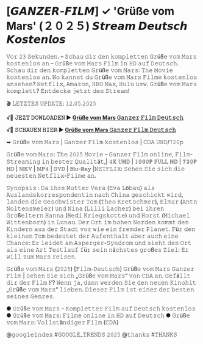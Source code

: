 # [𝙂𝘼𝙉𝙕𝙀𝙍-𝙁𝙄𝙇𝙈] ✓ 'Grüße vom Mars' (２０２５) 𝙎𝙩𝙧𝙚𝙖𝙢 𝘿𝙚𝙪𝙩𝙨𝙘𝙝 𝙆𝙤𝙨𝙩𝙚𝙣𝙡𝙤𝙨

𝚅𝚘𝚛 𝟸𝟹 𝚂𝚎𝚔𝚞𝚗𝚍𝚎𝚗. – 𝚂𝚌𝚑𝚊𝚞 𝚍𝚒𝚛 𝚍𝚎𝚗 𝚔𝚘𝚖𝚙𝚕𝚎𝚝𝚝𝚎𝚗 𝙶𝚛üß𝚎 𝚟𝚘𝚖 𝙼𝚊𝚛𝚜 𝚔𝚘𝚜𝚝𝚎𝚗𝚕𝚘𝚜 𝚊𝚗 – 𝙶𝚛üß𝚎 𝚟𝚘𝚖 𝙼𝚊𝚛𝚜 𝙵𝚒𝚕𝚖 𝚒𝚗 𝙷𝙳 𝚊𝚞𝚏 𝙳𝚎𝚞𝚝𝚜𝚌𝚑. 𝚂𝚌𝚑𝚊𝚞 𝚍𝚒𝚛 𝚍𝚎𝚗 𝚔𝚘𝚖𝚙𝚕𝚎𝚝𝚝𝚎𝚗 𝙶𝚛üß𝚎 𝚟𝚘𝚖 𝙼𝚊𝚛𝚜: 𝚃𝚑𝚎 𝙼𝚘𝚟𝚒𝚎 𝚔𝚘𝚜𝚝𝚎𝚗𝚕𝚘𝚜 𝚊𝚗. 𝚆𝚘 𝚔𝚊𝚗𝚗𝚜𝚝 𝚍𝚞 𝙶𝚛üß𝚎 𝚟𝚘𝚖 𝙼𝚊𝚛𝚜 𝙵𝚒𝚕𝚖𝚎 𝚔𝚘𝚜𝚝𝚎𝚗𝚕𝚘𝚜 𝚊𝚗𝚜𝚎𝚑𝚎𝚗? 𝙽𝚎𝚝𝚏𝚕𝚒𝚡, 𝙰𝚖𝚊𝚣𝚘𝚗, 𝙷𝙱𝙾 𝙼𝚊𝚡, 𝙷𝚞𝚕𝚞 𝚞𝚜𝚠. 𝙶𝚛üß𝚎 𝚟𝚘𝚖 𝙼𝚊𝚛𝚜 𝚔𝚘𝚖𝚙𝚕𝚎𝚝𝚝? 𝙴𝚗𝚝𝚍𝚎𝚌𝚔𝚎 𝚓𝚎𝚝𝚣𝚝 𝚍𝚎𝚗 𝚂𝚝𝚛𝚎𝚊𝚖!

🎬 𝙻𝙴𝚃𝚉𝚃𝙴𝚂 𝚄𝙿𝙳𝙰𝚃𝙴: 𝟷𝟸.𝟶𝟻.𝟸𝟶𝟸𝟻 

**√🔗 𝙹𝙴𝚉𝚃 𝙳𝙾𝚆𝙻𝙾𝙰𝙳𝙴𝙽 ▶️ [Grüße vom Mars 𝙶𝚊𝚗𝚣𝚎𝚛 𝙵𝚒𝚕𝚖 𝙳𝚎𝚞𝚝𝚜𝚌𝚑](https://t.co/uREfPG9L9m)**

**√🔗 𝚂𝙲𝙷𝙰𝚄𝙴𝙽 𝙷𝙸𝙴𝚁 ▶️ [Grüße vom Mars 𝙶𝚊𝚗𝚣𝚎𝚛 𝙵𝚒𝚕𝚖 𝙳𝚎𝚞𝚝𝚜𝚌𝚑](https://t.co/uREfPG9L9m)**

➥ 𝙶𝚛üß𝚎 𝚟𝚘𝚖 𝙼𝚊𝚛𝚜 | 𝙶𝚊𝚗𝚣𝚎𝚛 𝙵𝚒𝚕𝚖 𝚔𝚘𝚜𝚝𝚎𝚗𝚕𝚘𝚜  | 𝙲𝙳𝙰 𝚄𝙷𝙳/𝟽𝟸𝟶𝚙

𝙶𝚛üß𝚎 𝚟𝚘𝚖 𝙼𝚊𝚛𝚜: 𝚃𝚑𝚎 𝟸𝟶𝟸𝟻 𝙼𝚘𝚟𝚒𝚎 – 𝙶𝚊𝚗𝚣𝚎𝚛 𝙵𝚒𝚕𝚖 𝚘𝚗𝚕𝚒𝚗𝚎, 𝙵𝚒𝚕𝚖-𝚂𝚝𝚛𝚎𝚊𝚖𝚒𝚗𝚐 𝚒𝚗 𝚋𝚎𝚜𝚝𝚎𝚛 𝚀𝚞𝚊𝚕𝚒𝚝ä𝚝,| 𝟜𝕂 𝕌ℍ𝔻 | 𝟙𝟘𝟠𝟘ℙ 𝔽𝕌𝕃𝕃 ℍ𝔻 | 𝟟𝟚𝟘ℙ ℍ𝔻 | 𝕄𝕂𝕍 | 𝕄ℙ𝟜 | 𝔻𝕍𝔻 | 𝔹𝕝𝕦-ℝ𝕒𝕪 |𝙽𝙴𝚃𝙵𝙻𝙸𝚇: 𝚂𝚎𝚑𝚎𝚗 𝚂𝚒𝚎 𝚜𝚒𝚌𝚑 𝚍𝚒𝚎 𝚗𝚎𝚞𝚎𝚜𝚝𝚎𝚗 𝙽𝚎𝚝𝚏𝚕𝚒𝚡-𝙵𝚒𝚕𝚖𝚎 𝚊𝚗.

𝚂𝚢𝚗𝚘𝚙𝚜𝚒𝚜 :
𝙳𝚊 𝚒𝚑𝚛𝚎 𝙼𝚞𝚝𝚝𝚎𝚛 𝚅𝚎𝚛𝚊 (𝙴𝚟𝚊 𝙻ö𝚋𝚊𝚞) 𝚊𝚕𝚜 𝙰𝚞𝚜𝚕𝚊𝚗𝚍𝚜𝚔𝚘𝚛𝚛𝚎𝚜𝚙𝚘𝚗𝚍𝚎𝚗𝚝𝚒𝚗 𝚗𝚊𝚌𝚑 𝙲𝚑𝚒𝚗𝚊 𝚐𝚎𝚜𝚌𝚑𝚒𝚌𝚔𝚝 𝚠𝚒𝚛𝚍, 𝚕𝚊𝚗𝚍𝚎𝚗 𝚍𝚒𝚎 𝙶𝚎𝚜𝚌𝚑𝚠𝚒𝚜𝚝𝚎𝚛 𝚃𝚘𝚖 (𝚃𝚑𝚎𝚘 𝙺𝚛𝚎𝚝𝚜𝚌𝚑𝚖𝚎𝚛), 𝙴𝚕𝚖𝚊𝚛 (𝙰𝚗𝚝𝚗 𝙽𝚘𝚕𝚝𝚎𝚗𝚜𝚖𝚎𝚒𝚎𝚛) 𝚞𝚗𝚍 𝙽𝚒𝚗𝚊 (𝙻𝚒𝚕𝚕𝚒 𝙻𝚊𝚌𝚑𝚎𝚛) 𝚋𝚎𝚒 𝚒𝚑𝚛𝚎𝚗 𝙶𝚛𝚘ß𝚎𝚕𝚝𝚎𝚛𝚗 𝙷𝚊𝚗𝚗𝚊 (𝙷𝚎𝚍𝚒 𝙺𝚛𝚒𝚎𝚐𝚜𝚔𝚘𝚝𝚝𝚎) 𝚞𝚗𝚍 𝙷𝚘𝚛𝚜𝚝 (𝙼𝚒𝚌𝚑𝚊𝚎𝚕 𝚆𝚒𝚝𝚝𝚎𝚗𝚋𝚘𝚛𝚗) 𝚒𝚗 𝙻𝚞𝚗𝚊𝚞. 𝙳𝚎𝚛 𝙾𝚛𝚝 𝚒𝚖 𝚑𝚘𝚑𝚎𝚗 𝙽𝚘𝚛𝚍𝚎𝚗 𝚔𝚘𝚖𝚖𝚝 𝚍𝚎𝚗 𝙺𝚒𝚗𝚍𝚎𝚛𝚗 𝚊𝚞𝚜 𝚍𝚎𝚛 𝚂𝚝𝚊𝚍𝚝 𝚟𝚘𝚛 𝚠𝚒𝚎 𝚎𝚒𝚗 𝚏𝚛𝚎𝚖𝚍𝚎𝚛 𝙿𝚕𝚊𝚗𝚎𝚝. 𝙵ü𝚛 𝚍𝚎𝚗 𝚔𝚕𝚎𝚒𝚗𝚎𝚗 𝚃𝚘𝚖 𝚋𝚎𝚍𝚎𝚞𝚝𝚎𝚝 𝚍𝚎𝚛 𝙰𝚞𝚏𝚎𝚗𝚝𝚑𝚊𝚕𝚝 𝚊𝚋𝚎𝚛 𝚊𝚞𝚌𝚑 𝚎𝚒𝚗𝚎 𝙲𝚑𝚊𝚗𝚌𝚎: 𝙴𝚛 𝚕𝚎𝚒𝚍𝚎𝚝 𝚊𝚖 𝙰𝚜𝚙𝚎𝚛𝚐𝚎𝚛-𝚂𝚢𝚗𝚍𝚛𝚘𝚖 𝚞𝚗𝚍 𝚜𝚒𝚎𝚑𝚝 𝚍𝚎𝚗 𝙾𝚛𝚝 𝚊𝚕𝚜 𝚎𝚒𝚗𝚎 𝙰𝚛𝚝 𝚃𝚎𝚜𝚝𝚕𝚊𝚞𝚏 𝚏ü𝚛 𝚜𝚎𝚒𝚗 𝚗ä𝚌𝚑𝚜𝚝𝚎𝚜 𝚐𝚛𝚘ß𝚎𝚜 𝚉𝚒𝚎𝚕: 𝙴𝚛 𝚠𝚒𝚕𝚕 𝚣𝚞𝚖 𝙼𝚊𝚛𝚜 𝚛𝚎𝚒𝚜𝚎𝚗.

𝙶𝚛üß𝚎 𝚟𝚘𝚖 𝙼𝚊𝚛𝚜 (𝟸𝟶𝟸𝟻) [𝙵𝚒𝚕𝚖-𝙳𝚎𝚞𝚝𝚜𝚌𝚑] 𝙶𝚛üß𝚎 𝚟𝚘𝚖 𝙼𝚊𝚛𝚜 𝙶𝚊𝚗𝚣𝚎𝚛 𝙵𝚒𝚕𝚖 | 𝚂𝚎𝚑𝚎𝚗 𝚂𝚒𝚎 𝚜𝚒𝚌𝚑 „𝙶𝚛üß𝚎 𝚟𝚘𝚖 𝙼𝚊𝚛𝚜“ 𝚟𝚘𝚗 𝙲𝙳𝙰 𝚊𝚗. 𝙶𝚎𝚏ä𝚕𝚕𝚝 𝚍𝚒𝚛 𝚍𝚎𝚛 𝙵𝚒𝚕𝚖 𝙵? 𝚆𝚎𝚗𝚗 𝚓𝚊, 𝚍𝚊𝚗𝚗 𝚠𝚎𝚛𝚍𝚎𝚗 𝚂𝚒𝚎 𝚍𝚎𝚗 𝚗𝚎𝚞𝚎𝚗 𝙺𝚒𝚗𝚘𝚑𝚒𝚝 „𝙶𝚛üß𝚎 𝚟𝚘𝚖 𝙼𝚊𝚛𝚜“ 𝚕𝚒𝚎𝚋𝚎𝚗. 𝙳𝚒𝚎𝚜𝚎𝚛 𝙵𝚒𝚕𝚖 𝚒𝚜𝚝 𝚎𝚒𝚗𝚎𝚛 𝚍𝚎𝚛 𝚋𝚎𝚜𝚝𝚎𝚗 𝚜𝚎𝚒𝚗𝚎𝚜 𝙶𝚎𝚗𝚛𝚎𝚜.

● 𝙶𝚛üß𝚎 𝚟𝚘𝚖 𝙼𝚊𝚛𝚜 – 𝙺𝚘𝚖𝚙𝚕𝚎𝚝𝚝𝚎𝚛 𝙵𝚒𝚕𝚖 𝚊𝚞𝚏 𝙳𝚎𝚞𝚝𝚜𝚌𝚑 𝚔𝚘𝚜𝚝𝚎𝚗𝚕𝚘𝚜
● 𝙶𝚛üß𝚎 𝚟𝚘𝚖 𝙼𝚊𝚛𝚜: 𝙵𝚒𝚕𝚖𝚎 𝚘𝚗𝚕𝚒𝚗𝚎 𝚒𝚗 𝙷𝙳 𝚊𝚞𝚏 𝙳𝚎𝚞𝚝𝚜𝚌𝚑
● 𝙶𝚛üß𝚎 𝚟𝚘𝚖 𝙼𝚊𝚛𝚜: 𝚅𝚘𝚕𝚕𝚜𝚝ä𝚗𝚍𝚒𝚐𝚎𝚛 𝙵𝚒𝚕𝚖 (𝙲𝙳𝙰)

@𝚐𝚘𝚘𝚐𝚕𝚎𝚒𝚗𝚍𝚎𝚡 #𝙶𝙾𝙾𝙶𝙻𝙴_𝚃𝚁𝙴𝙽𝙳𝚂 𝟸𝟶𝟸𝟻 @𝚝𝚑𝚊𝚗𝚔𝚜 #𝚃𝙷𝙰𝙽𝙺𝚂

